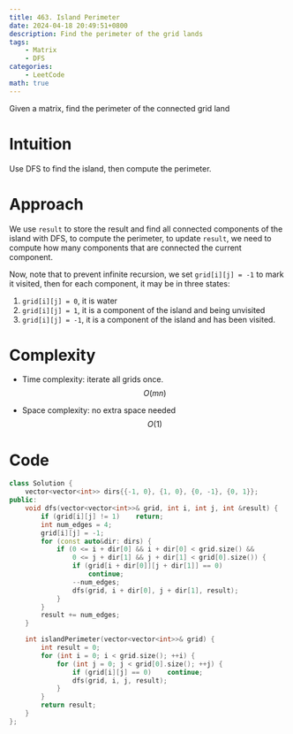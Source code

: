 ```yaml
---
title: 463. Island Perimeter
date: 2024-04-18 20:49:51+0800
description: Find the perimeter of the grid lands
tags: 
    - Matrix
    - DFS
categories:
    - LeetCode
math: true
---
```


Given a matrix, find the perimeter of the connected grid land 

# Intuition
Use DFS to find the island, then compute the perimeter.

# Approach
We use `result` to store the result and find all connected components of the island with DFS, to compute the perimeter,
to update `result`, we need to compute how many components that are connected the current component.

Now, note that to prevent infinite recursion, we set `grid[i][j] = -1` to mark it visited, then for each component, it may be in three states:
1. `grid[i][j] = 0`, it is water
2. `grid[i][j] = 1`, it is a component of the island and being unvisited
3. `grid[i][j] = -1`, it is a component of the island and has been visited.

# Complexity
- Time complexity: iterate all grids once.
$$O(mn)$$

- Space complexity: no extra space needed
$$O(1)$$

# Code
```c++
class Solution {
    vector<vector<int>> dirs{{-1, 0}, {1, 0}, {0, -1}, {0, 1}};
public:
    void dfs(vector<vector<int>>& grid, int i, int j, int &result) {
        if (grid[i][j] != 1)    return;
        int num_edges = 4;
        grid[i][j] = -1;
        for (const auto&dir: dirs) {
            if (0 <= i + dir[0] && i + dir[0] < grid.size() && 
                0 <= j + dir[1] && j + dir[1] < grid[0].size()) {
                if (grid[i + dir[0]][j + dir[1]] == 0)      
                    continue;
                --num_edges;
                dfs(grid, i + dir[0], j + dir[1], result);
            }
        }
        result += num_edges;
    }

    int islandPerimeter(vector<vector<int>>& grid) {
        int result = 0;
        for (int i = 0; i < grid.size(); ++i) {
            for (int j = 0; j < grid[0].size(); ++j) {
                if (grid[i][j] == 0)    continue;
                dfs(grid, i, j, result);
            }
        }
        return result;
    }
};
```